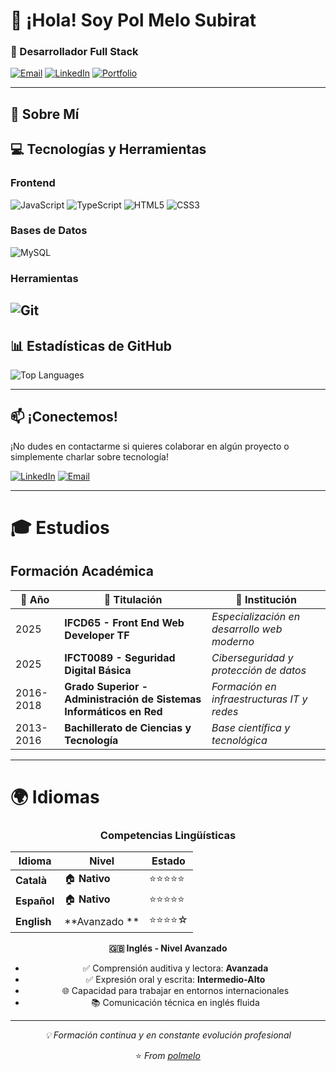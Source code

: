 # 👋 ¡Hola! Soy Pol Melo Subirat

### 💼 Desarrollador Full Stack

[![Email](https://img.shields.io/badge/Email-pol.melo14@gmail.com-D14836?style=flat-square&logo=gmail&logoColor=white)](mailto:pol.melo14@gmail.com)
[![LinkedIn](https://img.shields.io/badge/LinkedIn-PolMelo-0077B5?style=flat-square&logo=linkedin&logoColor=white)](https://www.linkedin.com/in/PolMelo/)
[![Portfolio](https://img.shields.io/badge/🌐_Portfolio-Pol_Melo-FF7139?style=flat-square&logo=firefox&logoColor=white)](https://polmelo.github.io/)

---

## 🚀 Sobre Mí



## 💻 Tecnologías y Herramientas

### Frontend
![JavaScript](https://img.shields.io/badge/JavaScript-F7DF1E?style=for-the-badge&logo=javascript&logoColor=black)
![TypeScript](https://img.shields.io/badge/TypeScript-3178C6?style=for-the-badge&logo=typescript&logoColor=white)
![HTML5](https://img.shields.io/badge/HTML5-E34F26?style=for-the-badge&logo=html5&logoColor=white)
![CSS3](https://img.shields.io/badge/CSS3-1572B6?style=for-the-badge&logo=css3&logoColor=white)

### Bases de Datos
![MySQL](https://img.shields.io/badge/MySQL-4479A1?style=for-the-badge&logo=mysql&logoColor=white)

### Herramientas
![Git](https://img.shields.io/badge/Git-F05032?style=for-the-badge&logo=git&logoColor=white)
---

## 📊 Estadísticas de GitHub

![Top Languages](https://github-readme-stats.vercel.app/api/top-langs/?username=polmelo&layout=compact&theme=radical)

---

## 📫 ¡Conectemos!

¡No dudes en contactarme si quieres colaborar en algún proyecto o simplemente charlar sobre tecnología!

[![LinkedIn](https://img.shields.io/badge/Conectemos_en_LinkedIn-0077B5?style=for-the-badge&logo=linkedin&logoColor=white)](https://www.linkedin.com/in/PolMelo/)
[![Email](https://img.shields.io/badge/Envíame_un_Email-D14836?style=for-the-badge&logo=gmail&logoColor=white)](mailto:pol.melo14@gmail.com)

---

# 🎓 Estudios

## **Formación Académica**

| 📅 Año | 🎯 Titulación | 📍 Institución |
|--------|---------------|----------------|
| 2025 | **IFCD65 - Front End Web Developer TF** | *Especialización en desarrollo web moderno* |
| 2025 | **IFCT0089 - Seguridad Digital Básica** | *Ciberseguridad y protección de datos* |
| 2016-2018 | **Grado Superior - Administración de Sistemas Informáticos en Red** | *Formación en infraestructuras IT y redes* |
| 2013-2016 | **Bachillerato de Ciencias y Tecnología** | *Base científica y tecnológica* |

---

# 🌍 Idiomas

<div align="center">

### **Competencias Lingüísticas**

| Idioma | Nivel | Estado |
|---------|--------|---------|
| **Català** | 🏠 **Nativo** | ⭐⭐⭐⭐⭐ |
| **Español** | 🏠 **Nativo** | ⭐⭐⭐⭐⭐ |
| **English** | **Avanzado ** | ⭐⭐⭐⭐☆ |


**🇬🇧 Inglés - Nivel Avanzado**
- ✅ Comprensión auditiva y lectora: **Avanzada**
- ✅ Expresión oral y escrita: **Intermedio-Alto**
- 🌐 Capacidad para trabajar en entornos internacionales
- 📚 Comunicación técnica en inglés fluida

---

*💡 Formación continua y en constante evolución profesional*


⭐️ *From [polmelo](https://github.com/polmelo)*



